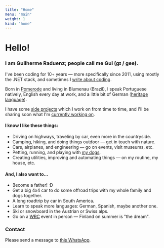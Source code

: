 ```yaml
---
title: "Home"
menu: "main"
weight: 1
kind: "home"
---
```


# Hello!

### I am Guilherme Raduenz; people call me Gui (ɡɪ / gee).

I've been coding for 10+ years &horbar; more specifically since 2011, using mostly the .NET stack, and sometimes I [write about coding](/blog).

Born in [Pomerode](https://www.storyproductions.com/the-most-german-towns-in-brazil) and living in Blumenau (Brazil), I speak Portuguese natively, English every day at work, and a little bit of German ([heritage language](https://dictionary.cambridge.org/dictionary/english/heritage-language)).

I have some [side projects](/labs) which I work on from time to time, and I'll be sharing soon what I'm [currently working on](/now).

#### I know I like these things:

- Driving on highways, traveling by car, even more in the countryside.
- Camping, hiking, and doing things outdoor &horbar; get in touch with nature.
- Cars, airplanes, and engineering &horbar; go on events, visit museums, etc.
- Petting, running, and playing with [my dogs](https://instagram.com/ravena.dolar).
- Creating utilities, improving and automating things &horbar; on my routine, my house, etc.

#### And, I also want to...

- Become a father! :D
- Get a big 4x4 car to do some offroad trips with my whole family and dogs together.
- A long roadtrip by car in South America.
- Learn to speak more languages: German, Spanish, maybe another one.
- Ski or snowboard in the Austrian or Swiss alps.
- Go on a [WRC](https://www.wrc.com/) event in person &horbar; Finland on summer is "the dream".

### Contact

Please send a message to [this WhatsApp](https://wa.me/5547991700573).
